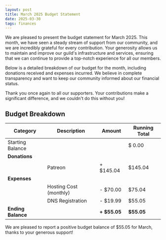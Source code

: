 ```yaml
---
layout: post
title: March 2025 Budget Statement
date: 2025-03-30
tags: finances
---
```


We are pleased to present the budget statement for March 2025. This month, we have seen a steady stream of support from our community, and we are incredibly grateful for every contribution. Your generosity allows us to maintain and improve our guild's infrastructure and services, ensuring that we can continue to provide a top-notch experience for all our members.

Below is a detailed breakdown of our budget for the month, including donations received and expenses incurred. We believe in complete transparency and want to keep our community informed about our financial status. 

Thank you once again to all our supporters. Your contributions make a significant difference, and we couldn't do this without you!


## Budget Breakdown

| Category | Description | Amount | Running Total |
|----------|-------------|--------|---------------|
| Starting Balance |  |  | $ 0.00 |
| **Donations** | | | |
| | Patreon | + $145.04| $145.04 |
| **Expenses** | | | |
| | Hosting Cost (monthly) | - $70.00 | $75.04 |
| | DNS Registration | - $19.99 | $55.05 |
| **Ending Balance** |  | **+ $55.05** | **$55.05** |


We are pleased to report a positive budget balance of $55.05 for March, thanks to your generous support!

